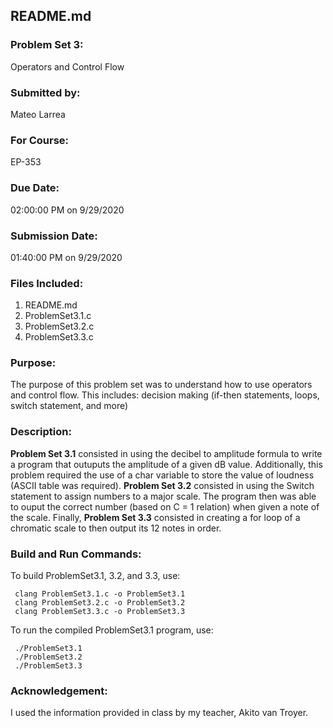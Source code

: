 ## README.md

### Problem Set 3:

Operators and Control Flow

### Submitted by:
Mateo Larrea

### For Course:
EP-353

### Due Date:
02:00:00 PM on 9/29/2020

### Submission Date:
01:40:00 PM on 9/29/2020

### Files Included:
1. README.md
2. ProblemSet3.1.c
3. ProblemSet3.2.c
4. ProblemSet3.3.c

### Purpose:
The purpose of this problem set was to understand how to use operators and control flow. This includes: decision making (if-then statements, loops, switch statement, and more)

### Description:
**Problem Set 3.1** consisted in using the decibel to amplitude formula to write a program that outuputs the amplitude of a given dB value. Additionally, this problem required the use of a char variable to store the value of loudness (ASCII table was required). 
**Problem Set 3.2** consisted in using the Switch statement to assign numbers to a major scale. The program then was able to ouput the correct number (based on C = 1 relation) when given a note of the scale.
Finally, **Problem Set 3.3** consisted in creating a for loop of a chromatic scale to then output its 12 notes in order. 



### Build and Run Commands:
To build ProblemSet3.1, 3.2, and 3.3, use:

	 clang ProblemSet3.1.c -o ProblemSet3.1
	 clang ProblemSet3.2.c -o ProblemSet3.2
	 clang ProblemSet3.3.c -o ProblemSet3.3
	 

To run the compiled ProblemSet3.1 program, use: 

	 ./ProblemSet3.1
	 ./ProblemSet3.2
	 ./ProblemSet3.3

### Acknowledgement:
I used the information provided in class by my teacher, Akito van Troyer.
